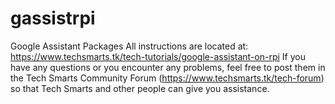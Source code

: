# gassistrpi
Google Assistant Packages
All instructions are located at: https://www.techsmarts.tk/tech-tutorials/google-assistant-on-rpi If you have any questions or you encounter any problems, feel free to post them in the Tech Smarts Community Forum (https://www.techsmarts.tk/tech-forum) so that Tech Smarts and other people can give you assistance.
